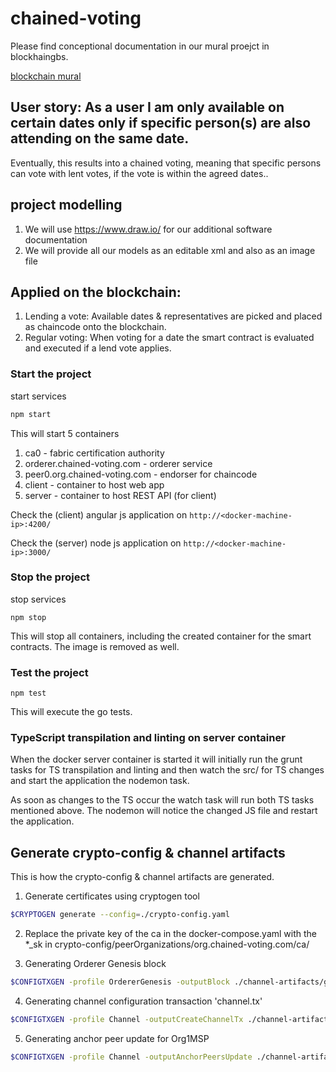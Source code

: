 # chained-voting

Please find conceptional documentation in our mural proejct in blockhaingbs.

[blockchain mural](https://app.mural.ly/t/blockchaingbs7092/m/blockchaingbs7092/1493976234740)

## User story: As a user I am only available on certain dates only if specific person(s) are also attending on the same date.

Eventually, this results into a chained voting, meaning that specific persons can vote with lent votes, if the vote is within the agreed dates..

## project modelling

 1. We will use https://www.draw.io/ for our additional software documentation
 2. We will provide all our models as an editable xml and also as an image file

## Applied on the blockchain:

 1. Lending a vote: Available dates & representatives are picked and placed as chaincode onto the blockchain.
 2. Regular voting: When voting for a date the smart contract is evaluated and executed if a lend vote applies.

### Start the project

start services

```bash
npm start
```

This will start 5 containers

1. ca0 - fabric certification authority
2. orderer.chained-voting.com - orderer service
3. peer0.org.chained-voting.com - endorser for chaincode
4. client - container to host web app
5. server - container to host REST API (for client)

Check the (client) angular js application on `http://<docker-machine-ip>:4200/`

Check the (server) node js application on `http://<docker-machine-ip>:3000/`

### Stop the project

stop services

```
npm stop
```
This will stop all containers, including the created container for the smart contracts. The image is removed as well.

### Test the project
```
npm test
```
This will execute the go tests.


### TypeScript transpilation and linting on server container

When the docker server container is started it will initially run the grunt tasks for TS transpilation and linting and then watch the src/ for TS changes and start the application the nodemon task.

As soon as changes to the TS occur the watch task will run both TS tasks mentioned above. The nodemon will notice the changed JS file and restart the application.

## Generate crypto-config & channel artifacts
This is how the crypto-config & channel artifacts are generated.

1. Generate certificates using cryptogen tool
```bash
$CRYPTOGEN generate --config=./crypto-config.yaml
```

2. Replace the private key of the ca in the docker-compose.yaml with the *_sk in  crypto-config/peerOrganizations/org.chained-voting.com/ca/

3. Generating Orderer Genesis block
```bash
$CONFIGTXGEN -profile OrdererGenesis -outputBlock ./channel-artifacts/genesis.block
```

4. Generating channel configuration transaction 'channel.tx'
```bash
$CONFIGTXGEN -profile Channel -outputCreateChannelTx ./channel-artifacts/channel.tx -channelID default
```

5. Generating anchor peer update for Org1MSP
```bash
$CONFIGTXGEN -profile Channel -outputAnchorPeersUpdate ./channel-artifacts/OrgMSPanchors.tx -channelID default -asOrg OrgMSP
```
